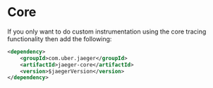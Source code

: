 # Core #
If you only want to do custom instrumentation using the core tracing functionality then add the
following:
```xml
<dependency>
    <groupId>com.uber.jaeger</groupId>
    <artifactId>jaeger-core</artifactId>
    <version>$jaegerVersion</version>
</dependency>
```

